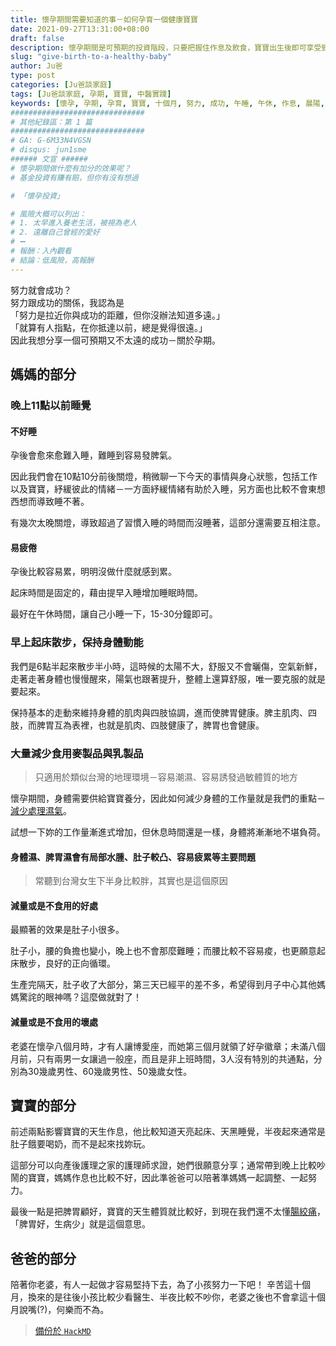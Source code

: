 ```yaml
---
title: 懷孕期間需要知道的事－如何孕育一個健康寶寶
date: 2021-09-27T13:31:00+08:00
draft: false
description: 懷孕期間是可預期的投資階段，只要把握住作息及飲食，寶寶出生後即可享受到豐碩的投資回報。
slug: "give-birth-to-a-healthy-baby"
author: Ju爸
type: post
categories: [Ju爸談家庭]
tags: [Ju爸談家庭, 孕期, 寶寶, 中醫實踐]
keywords: [懷孕, 孕期, 孕育, 寶寶, 十個月, 努力, 成功, 午睡, 午休, 作息, 晨陽, 早起, 散步, 過敏體質, 濕氣, 水腫, 容易疲累, 下身肥胖, 麥製品, 乳製品, 月子中心, 產後護理之家, 博愛座, 好孕徽章, 準爸爸, 準媽媽, 腸絞痛, 脾胃好, 脾主肌肉, 脾主四肢, 脾胃互為表裡]
##############################
# 其他紀錄區：第 1 篇
##############################
# GA: G-6M33N4VGSN
# disqus: jun1sme
###### 文宣 ######
# 懷孕期間做什麼有加分的效果呢？
# 基金投資有賺有賠，但你有沒有想過

# 「懷孕投資」

# 風險大概可以列出：
# 1. 太早進入養老生活，被視為老人
# 2. 遠離自己曾經的愛好
# ➖
# 報酬：入內觀看
# 結論：低風險，高報酬
---
```


努力就會成功？  
努力跟成功的關係，我認為是  
「努力是拉近你與成功的距離，但你沒辦法知道多遠。」  
「就算有人指點，在你抵達以前，總是覺得很遠。」  
因此我想分享一個可預期又不太遠的成功－關於孕期。

## 媽媽的部分
### 晚上11點以前睡覺
#### 不好睡
孕後會愈來愈難入睡，難睡到容易發脾氣。

因此我們會在10點10分前後關燈，稍微聊一下今天的事情與身心狀態，包括工作以及寶寶，紓緩彼此的情緒－一方面紓緩情緒有助於入睡，另方面也比較不會東想西想而導致睡不著。

有幾次太晚關燈，導致超過了習慣入睡的時間而沒睡著，這部分還需要互相注意。

#### 易疲倦
孕後比較容易累，明明沒做什麼就感到累。

起床時間是固定的，藉由提早入睡增加睡眠時間。

最好在午休時間，讓自己小睡一下，15-30分鐘即可。

### 早上起床散步，保持身體動能
我們是6點半起來散步半小時，這時候的太陽不大，舒服又不會曬傷，空氣新鮮，走著走著身體也慢慢醒來，陽氣也跟著提升，整體上還算舒服，唯一要克服的就是要起來。

保持基本的走動來維持身體的肌肉與四肢協調，進而使脾胃健康。脾主肌肉、四肢，而脾胃互為表裡，也就是肌肉、四肢健康了，脾胃也會健康。


### 大量減少食用麥製品與乳製品
> 只適用於類似台灣的地理環境－容易潮濕、容易誘發過敏體質的地方

懷孕期間，身體需要供給寶寶養分，因此如何減少身體的工作量就是我們的重點－<u>減少處理濕氣</u>。

試想一下妳的工作量漸進式增加，但休息時間還是一樣，身體將漸漸地不堪負荷。

#### 身體濕、脾胃濕會有局部水腫、肚子較凸、容易疲累等主要問題
> 常聽到台灣女生下半身比較胖，其實也是這個原因

#### 減量或是不食用的好處
最顯著的效果是肚子小很多。

肚子小，腰的負擔也變小，晚上也不會那麼難睡；而腰比較不容易痠，也更願意起床散步，良好的正向循環。

生產完隔天，肚子收了大部分，第三天已經平的差不多，希望得到月子中心其他媽媽驚詫的眼神嗎？這麼做就對了！

#### 減量或是不食用的壞處
老婆在懷孕八個月時，才有人讓博愛座，而她第三個月就領了好孕徽章；未滿八個月前，只有兩男一女讓過一般座，而且是非上班時間，3人沒有特別的共通點，分別為30幾歲男性、60幾歲男性、50幾歲女性。


## 寶寶的部分
前述兩點影響寶寶的天生作息，他比較知道天亮起床、天黑睡覺，半夜起來通常是肚子餓要喝奶，而不是起來找妳玩。

這部分可以向產後護理之家的護理師求證，她們很願意分享；通常帶到晚上比較吵鬧的寶寶，媽媽作息也比較不好，因此準爸爸可以陪著準媽媽一起調整、一起努力。

最後一點是把脾胃顧好，寶寶的天生體質就比較好，到現在我們還不太懂<u>腸絞痛</u>，「脾胃好，生病少」就是這個意思。

## 爸爸的部分
陪著你老婆，有人一起做才容易堅持下去，為了小孩努力一下吧！
辛苦這十個月，換來的是往後小孩比較少看醫生、半夜比較不吵你，老婆之後也不會拿這十個月說嘴(?)，何樂而不為。

> [備份於 `HackMD`](https://hackmd.io/@Jun1sMe/give-birth-to-a-healthy-baby)
